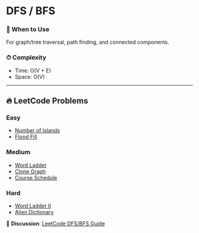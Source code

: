# DFS / BFS

### 📖 When to Use
For graph/tree traversal, path finding, and connected components.

### ⏱ Complexity
- Time: O(V + E)
- Space: O(V)

---

## 🔥 LeetCode Problems

### Easy
- [Number of Islands](https://leetcode.com/problems/number-of-islands/)
- [Flood Fill](https://leetcode.com/problems/flood-fill/)

### Medium
- [Word Ladder](https://leetcode.com/problems/word-ladder/)
- [Clone Graph](https://leetcode.com/problems/clone-graph/)
- [Course Schedule](https://leetcode.com/problems/course-schedule/)

### Hard
- [Word Ladder II](https://leetcode.com/problems/word-ladder-ii/)
- [Alien Dictionary](https://leetcode.com/problems/alien-dictionary/)

💬 **Discussion**: [LeetCode DFS/BFS Guide](https://leetcode.com/discuss/general-discussion/657507/)
